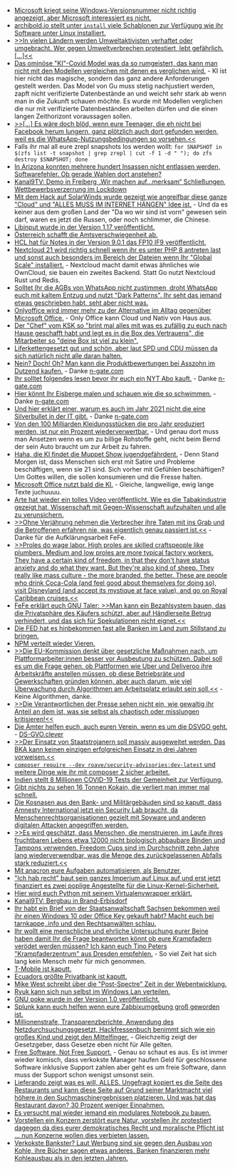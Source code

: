 * [Microsoft kriegt seine Windows-Versionsnummer nicht richtig angezeigt, aber Microsoft interessiert es nicht.](https://www.borncity.com/blog/2021/02/22/windows-10-v1909-wsus-bug-verhindert-eine-korrekte-anzeige-der-build-nummer/)
* [archibold.io stellt unter `install` viele Schablonen zur Verfügung wie ihr Software unter Linux installiert.](https://github.com/WebReflection/archibold.io)
* [>>In vielen Ländern werden Umweltaktivisten verhaftet oder umgebracht. Wer gegen Umweltverbrechen protestiert, lebt gefährlich. [...]<<](https://netzfrauen.org/2021/02/22/india-21/)
* [Das ominöse "KI"-Covid Model was da so rumgeistert, das kann man nicht mit den Modellen vergleichen mit denen es verglichen wird.](https://www.borncity.com/blog/2021/02/22/covid-19-modelle-wenn-ein-27-jhriger-mit-ml-die-institute-schlgt/) - KI ist hier nicht das magische, sondern das ganz andere Anforderungen gestellt werden. Das Model von Gu muss stetig nachjustiert werden, zapft nicht verifizierte Datenbestände an und weicht sehr stark ab wenn man in die Zukunft schauen möchte. Es wurde mit Modellen verglichen die nur mit verifizierte Datenbeständen arbeiten dürfen und die einen langen Zeithorizont voraussagen sollen.
* [>>[...] Es wäre doch blöd, wenn eure Teenager, die eh nicht bei Facebook herum lungern, ganz plötzlich auch dort gefunden werden, weil es die WhatsApp-Nutzungsbedingungen so vorsehen.<<](https://www.henning-uhle.eu/mobil/whatsapp-nutzungsbedingungen-lasst-es-sein)
* Falls ihr mal all eure zrepl snapshots los werden wollt: `for SNAPSHOT in $(zfs list -t snapshot | grep zrepl | cut -f 1 -d " "); do zfs destroy $SNAPSHOT; done`
* [In Arizona konnten mehrere hundert Insassen nicht entlassen werden, Softwarefehler. Ob gerade Wahlen dort anstehen?](https://blog.fefe.de/?ts=9eca1784)
* [Kanal9TV: Demo in Freiberg „Wir machen auf…merksam“ Schließungen, Wettbewerbsverzerrung im Lockdown](https://www.youtube.com/watch?v=exFrJj2EZ0M)
* [Mit dem Hack auf SolarWinds wurde gezeigt wie angreifbar diese ganze "Cloud" und "ALLES MUSS IM INTERNET HÄNGEN" Idee ist.](https://www.borncity.com/blog/2021/02/23/microsoft-untersuchung-zu-solarigate-1-000-cyber-krieger-und-zugriff-auf-quellcode-von-azure-exchange-intune/) - Und da es keiner aus dem großen Land der "Da wo wir sind ist vorn" gewesen sein darf, waren es jetzt die Russen, oder noch schlimmer, die Chinese.
* [Libinput wurde in der Version 1.17 veröffentlicht.](https://www.phoronix.com/scan.php?page=news_item&px=Libinput-1.17-Released)
* [Österreich schafft die Amtsverschwiegenheit ab.](https://netzpolitik.org/2021/amtsgeheimnis-ade-oesterreichs-behoerden-muessen-auspacken/)
* [HCL hat für Notes in der Version 9.0.1 das FP10 IF9 veröffentlicht.](https://support.hcltechsw.com/csm?id=kb_article&sysparm_article=KB0073999&sys_kb_id=5999c8301bae6098534c4159cc4bcbeb)
* [Nextcloud 21 wird richtig schnell wenn ihr es unter PHP 8 antreten last und sonst auch besonders im Bereich der Dateien wenn Ihr "Global Scale" installiert.](https://nextcloud.com/blog/nextcloud-faster-than-ever-introducing-files-high-performance-back-end/) - Nextcloud macht damit etwas ähnliches wie OwnCloud, sie bauen ein zweites Backend. Statt Go nutzt Nextcloud Rust und Redis.
* [Solltet Ihr die AGBs von WhatsApp nicht zustimmen, droht WhatsApp euch mit kaltem Entzug und nutzt "Dark Patterns". Ihr seht das jemand etwas geschrieben habt, seht aber nicht was.](https://www.borncity.com/blog/2021/02/22/whatsapp-was-passiert-wenn-die-agb-nderung-abgelehnt-wird/)
* [Onlyoffice wird immer mehr zu der Alternative im Alltag gegenüber Microsoft Office.](https://www.windowspro.de/wolfgang-sommergut/onlyoffice-test-dokumente-docx-xlsx-pptx-gemeinsam-browser-desktop-apps) - Only Office kann Cloud und Nativ von Haus aus.
* [Der "Chef" vom KSK so "brint mal alles mit was es zufällig zu euch nach Hause geschafft habt und legt es in die Box des Vertrauens", die Mitarbeiter so "deine Box ist viel zu klein".](https://tuxproject.de/blog/2021/02/si-vis-pacem-para-bellum-14/)
* [Liferkettengesetzt gut und schön, aber laut SPD und CDU müssen da sich natürlich nicht alle daran halten.](https://netzpolitik.org/2021/lieferkettengesetz-sorgfaltspflicht-geht-nicht-ueber-das-endprodukt-hinaus/)
* [Nein? Doch! Oh? Man kann die Produktbewertungen bei Asszohn im Dutzend kaufen.](https://www.bbc.com/news/business-56069472) - Danke [n-gate.com](http://n-gate.com/hackernews/2021/02/21/0/)
* [Ihr solltet folgendes lesen bevor ihr euch ein NYT Abo kauft.](https://imgur.com/a/K8m7p2t) - Danke [n-gate.com](http://n-gate.com/hackernews/2021/02/21/0/)
* [Hier könnt Ihr Eisberge malen und schauen wie die so schwimmen.](https://joshdata.me/iceberger.html) - Danke [n-gate.com](http://n-gate.com/hackernews/2021/02/21/0/)
* [Und hier erklärt einer, warum es auch im Jahr 2021 nicht die eine Silverbullet in der IT gibt.](http://boringtechnology.club/) - Danke [n-gate.com](http://n-gate.com/hackernews/2021/02/21/0/)
* [Von den 100 Milliarden Kleidungsstücken die pro Jahr produziert werden, ist nur ein Prozent wiederverwertbar.](https://netzfrauen.org/2021/02/24/fashion-2/) - Und genau dort muss man Ansetzen wenn es um zu billige Rohstoffe geht, nicht beim Bernd der sein Auto braucht um zur Arbeit zu fahren.
* [Haha, die KI findet die Muppet Show jugendgefährdent.](https://blog.fefe.de/?ts=9ecbaed1) - Denn Stand Morgen ist, dass Menschen sich erst mit Satire und Probleme beschäftigen, wenn sie 21 sind. Sich vorher mit Gefühlen beschäftigen? Um Gottes willen, die sollen konsumieren und die Fresse halten.
* [Microsoft Office nutzt bald die KI.](https://blog.fefe.de/?ts=9ecbe66f) - Gleiche, langweilige, ewig lange Texte juchuuuu.
* [Arte hat wieder ein tolles Video veröffentlicht. Wie es die Tabakindustrie gezeigt hat, Wissenschaft mit Gegen-Wissenschaft aufzuhalten und alle zu verunsichern.](https://blog.fefe.de/?ts=9eca2787)
* [>>Ohne Verjährung nehmen die Verbrecher ihre Taten mit ins Grab und die Betroffenen erfahren nie, was eigentlich genau passiert ist.<<](https://blog.fefe.de/?ts=9eca1ca7) - Danke für die Aufklärungsarbeit FeFe.
* [>>Proles do wage labor. High proles are skilled craftspeople like plumbers. Medium and low proles are more typical factory workers. They have a certain kind of freedom, in that they don't have status anxiety and do what they want. But they're also kind of sheep. They really like mass culture - the more branded, the better. These are people who drink Coca-Cola (and feel good about themselves for doing so), visit Disneyland (and accept its mystique at face value), and go on Royal Caribbean cruises.<<](https://astralcodexten.substack.com/p/book-review-fussell-on-class)
* [FeFe erklärt euch GNU Taler: >>Man kann ein Bezahlsystem bauen, das die Privatsphäre des Käufers schützt, aber auf Händlerseite Betrug verhindert, und das sich für Spekulationen nicht eignet.<<](https://blog.fefe.de/?ts=9ec9f68d)
* [Die FED hat es hinbekommen fast alle Banken im Land zum Stillstand zu bringen.](https://blog.fefe.de/?ts=9ec9e0b6)
* [NPM verteilt wieder Vieren.](https://www.bleepingcomputer.com/news/security/heavily-used-nodejs-package-has-a-code-injection-vulnerability/)
* [>>Die EU-Kommission denkt über gesetzliche Maßnahmen nach, um Plattformarbeiter:innen besser vor Ausbeutung zu schützen. Dabei soll es um die Frage gehen, ob Plattformen wie Uber und Deliveroo ihre Arbeitskräfte anstellen müssen, ob diese Betriebsräte und Gewerkschaften gründen können, aber auch darum, wie viel Überwachung durch Algorithmen am Arbeitsplatz erlaubt sein soll.<<](https://netzpolitik.org/2021/gig-economy-eu-startet-initiative-gegen-ausbeutung-bei-plattformarbeit/) - Keine Algorithmen, danke.
* [>>Die Verantwortlichen der Presse sehen nicht ein, wie gewaltig ihr Anteil an dem ist, was sie selbst als chaotisch oder misslungen kritisieren!<<](https://horstschulte.com/2021/spiegel-und-sz-verkaufen-schlagzeilen-vom-november-letzten-jahres-und-machen-damit-stimmung/)
* [Die Ämter helfen euch, auch euren Verein, wenn es um die DSVGO geht.](https://netzpolitik.org/2021/datenschutz-grundverordnung-online-hilfe-fuer-vereine/) - [DS-GVO.clever](https://www.baden-wuerttemberg.datenschutz.de/ds-gvo.clever/)
* [>>Der Einsatz von Staatstrojanern soll massiv ausgeweitet werden. Das BKA kann keinen einzigen erfolgreichen Einsatz in drei Jahren vorweisen.<<](https://tuxproject.de/blog/2021/02/der-pudding-an-der-computerwand/)
* [`composer require --dev roave/security-advisories:dev-latest` und weitere Dinge wie ihr mit composer 2 sicher arbeitet.](https://php.watch/p/39)
* [Indien stellt 8 Millionen COVID-19 Tests der Gemeinheit zur Verfügung.](https://www.bleepingcomputer.com/news/security/over-8-million-covid-19-test-results-leaked-online/)
* [Gibt nichts zu sehen 16 Tonnen Kokain, die verliert man immer mal schnell.](https://blog.fefe.de/?ts=9ec89426)
* [Die Kosnasen aus den Bank- und Militärgebäuden sind so kaputt, dass Amnesty International jetzt ein Security Lab braucht, da Menschenrechtsorganisationen gezielt mit Spyware und anderen digitalen Attacken angegriffen werden.](https://netzpolitik.org/2021/vietnam-hacker-angriffe-auf-blogger-und-menschenrechtsorganisationen/)
* [>>Es wird geschätzt, dass Menschen, die menstruieren, im Laufe ihres fruchtbaren Lebens etwa 12000 nicht biologisch abbaubare Binden und Tampons verwenden. Freedom Cups sind im Durchschnitt zehn Jahre lang wiederverwendbar, was die Menge des zurückgelassenen Abfalls stark reduziert.<<](https://netzfrauen.org/2021/02/25/period-poverty/)
* [Mit anacron eure Aufgaben automatisieren, als Benutzer.](https://opensource.com/article/21/2/linux-automation)
* ["Ich hab recht" baut sein ganzes Imperium auf Linux auf und erst jetzt finanziert es zwei poplige Angestellte für die Linux-Kernel-Sicherheit.](https://www.borncity.com/blog/2021/02/25/google-stellt-zwei-entwickler-ab-die-sich-um-schwachstellen-im-linux-kernel-kmmern/)
* [Hier wird euch Python mit seinem Virtualenvwrapper erklärt.](https://opensource.com/article/21/2/python-virtualenvwrapper)
* [Kanal9TV: Bergbau in Brand-Erbisdorf](https://www.youtube.com/watch?v=RAGoXEAj9CE)
* [Ihr habt ein Brief von der Staatsanwaltschaft Sachsen bekommen weil ihr einen Windows 10 oder Office Key gekauft habt? Macht euch bei tarnkappe,.info und den Rechtsanwälten schlau.](https://www.borncity.com/blog/2021/02/27/staatsanwaltschaften-verschicken-vorladungen-in-sachen-windows-10-lizenzkeys/)
* [Ihr wollt eine menschliche und ehrliche Untersuchung eurer Beine haben damit Ihr die Frage beantworten könnt ob eure Krampfadern verödet werden müssen? Ich kann euch Tino Peters "Krampfaderzentrum" aus Dresden empfehlen.](http://krampfadern-ade.com/) - So viel Zeit hat sich lang kein Mensch mehr für mich genommen.
* [T-Mobile ist kaputt.](https://www.bleepingcomputer.com/news/security/t-mobile-discloses-data-breach-after-sim-swapping-attacks/)
* [Ecuadors größte Privatbank ist kaputt.](https://www.bleepingcomputer.com/news/security/ransomware-gang-hacks-ecuadors-largest-private-bank-ministry-of-finance/)
* [Mike West schreibt über die "Post-Spectre" Zeit in der Webentwicklung.](https://mikewest.github.io/post-spectre-webdev/)
* [Ryuk kann sich nun selbst im Windows Lan verteilen.](https://www.bleepingcomputer.com/news/security/ryuk-ransomware-now-self-spreads-to-other-windows-lan-devices/)
* [GNU poke wurde in der Version 1.0 veröffentlicht.](https://lwn.net/Articles/847586)
* [Splunk kann euch helfen wenn eure Zabbixumgebung groß geworden ist.](https://blog.zabbix.com/managing-complexity-in-zabbix-installations-with-splunk/13053/)
* [Millionenstrafe, Transparenzberichte, Anwendung des Netzdurchsuchungsgesetzt, Hackfressenbuch benimmt sich wie ein großes Kind und zeigt den Mittelfinger.](https://netzpolitik.org/2021/blackbox-wie-facebook-das-netzdg-aushoehlt/) - Gleichzeitig zeigt der Gesetzgeber, dass Gesetze eben nicht für Alle gelten.
* [Free Software, Not Free Support.](https://beberlei.de/2021/02/26/free_software_not_free_support_my_reply_template.html) - Genau so schaut es aus. Es ist immer wieder komisch, dass verkokste Manager haufen Geld für geschlossene Software inklusive Support zahlen aber geht es um freie Software, dann muss der Support schon wenigst umsonst sein.
* [Lieferando zeigt was es will, ALLES. Ungefragt kopiert es die Seite des Restaurants und kann diese Seite auf Grund seiner Marktmacht viel höhere in den Suchmaschinergebnissen platzieren. Und was hat das Restaurant davon? 30 Prozent weniger Einnahmen.](https://www.heise.de/news/Marktmacht-Lieferando-verdraengt-Webseiten-der-Partner-Restaurants-5065549.html)
* [Es versucht mal wieder jemand ein modulares Notebook zu bauen.](https://www.heise.de/news/Reparierbarer-und-einfach-aufruestbarer-Framework-Laptop-soll-Muell-vermeiden-5066208.html)
* [Vorstellen ein Konzern zerstört eure Natur, vorstellen ihr protestiert dagegen da dies eurer demokratisches Recht und moralische Pflicht ist ... nun Konzerne wollen dies verbieten lassen.](https://netzfrauen.org/2021/02/26/climate-3/)
* [Verkokste Bankster? Laut Werbung sind sie gegen den Ausbau von Kohle, ihre Bücher sagen etwas anderes, Banken finanzieren mehr Kohleausbau als in den letzten Jahren.](https://www.sonnenseite.com/de/wirtschaft/banken-steigern-kohlefinanzierung-trotz-klimazusagen/)
